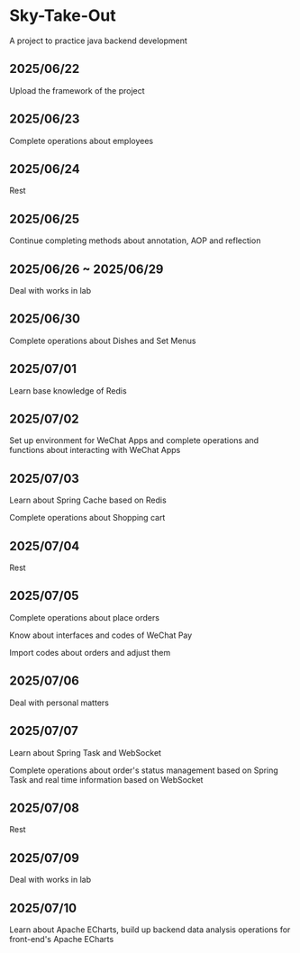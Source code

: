 # Sky-Take-Out

A project to practice java backend development

## 2025/06/22

Upload the framework of the project

## 2025/06/23

Complete operations about employees

## 2025/06/24

Rest

## 2025/06/25

Continue completing methods about annotation, AOP and reflection

## 2025/06/26 ~ 2025/06/29

Deal with works in lab

## 2025/06/30

Complete operations about Dishes and Set Menus

## 2025/07/01

Learn base knowledge of Redis

## 2025/07/02

Set up environment for WeChat Apps and complete operations and functions about interacting with WeChat Apps

## 2025/07/03

Learn about Spring Cache based on Redis

Complete operations about Shopping cart

## 2025/07/04

Rest

## 2025/07/05

Complete operations about place orders

Know about interfaces and codes of WeChat Pay

Import codes about orders and adjust them

## 2025/07/06

Deal with personal matters

## 2025/07/07

Learn about Spring Task and WebSocket

Complete operations about order's status management based on Spring Task and real time information based on WebSocket

## 2025/07/08

Rest

## 2025/07/09

Deal with works in lab

## 2025/07/10

Learn about Apache ECharts, build up backend data analysis operations for front-end's Apache ECharts